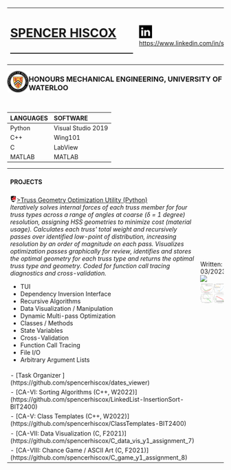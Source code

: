 <table>
 <tr>
  <td><h1><a href="https://www.linkedin.com/in/spencerhiscox/">SPENCER HISCOX &nbsp&nbsp&nbsp&nbsp&nbsp&nbsp&nbsp&nbsp&nbsp&nbsp&nbsp&nbsp&nbsp&nbsp&nbsp&nbsp&nbsp&nbsp&nbsp&nbsp&nbsp&nbsp&nbsp&nbsp&nbsp&nbsp&nbsp&nbsp&nbsp&nbsp&nbsp&nbsp&nbsp&nbsp&nbsp&nbsp&nbsp&nbsp</a></h1></td>
  <td><a href="https://www.linkedin.com/in/spencerhiscox/"><img src="linkedIn_logo3.jpg" style="float" height="30" width="30">https://www.linkedin.com/in/spencerhiscox</a></td>
 </tr>
</table>
 

<!--![crest](University_of_Waterloo_seal.svg.png){width=150 height=150}-->
<a href="https://uwaterloo.ca/engineering/"><img style="float" src="University_of_Waterloo_seal.svg.png" height="50" width="50" align="left"></a><h3>HONOURS MECHANICAL ENGINEERING, UNIVERSITY OF WATERLOO</h3><br />

| LANGUAGES | SOFTWARE |
| :---      | :---     |
| Python   | Visual Studio 2019 |
| C++      | Wing101 |
| C        | LabView |
| MATLAB   | MATLAB |

<table>
 <tr>
  <td><h4>PROJECTS</h4></td>
 </tr>
 <tr>
  <td>
<a href="https://github.com/spencerhiscox/TRUSS-ty-CALC/blob/master/TRUSS-ty-CALC_v1.3.4.py"><img src="CarletonUniversity_logo.png" height="15" width="15">>Truss Geometry Optimization Utility (Python)</a><br>
    <i>Iteratively solves internal forces of each truss member for four truss types across a range of angles at coarse (δ = 1 degree) resolution, assigning HSS geometries to minimize cost (material usage). Calculates each truss' total weight and recursively passes over identified low-point of distribution, increasing resolution by an order of magnitude on each pass. Visualizes optimization passes graphically for review, identifies and stores the optimal geometry for each truss type and returns the optimal truss type and geometry. Coded for function call tracing diagnostics and cross-validation.</i> 
    <ul>
    <li>TUI</li>
    <li>Dependency Inversion Interface</li>
    <li>Recursive Algorithms</li>
    <li>Data Visualization / Manipulation</li>
    <li>Dynamic Multi-pass Optimization</li>
    <li>Classes / Methods</li>
    <li>State Variables</li>
    <li>Cross-Validation</li>
    <li>Function Call Tracing</li>
    <li>File I/O</li>
    <li>Arbitrary Argument Lists</li>
    </ul>
  </td>
  <td>
   Written: 03/2023
   <a href="https://github.com/spencerhiscox/TRUSS-ty-CALC/blob/master/TRUSS-ty-CALC_v1.3.4.py"><img src="SSA_deflection_ACT2.png"></a>
   <a href="https://github.com/spencerhiscox/TRUSS-ty-CALC/blob/master/TRUSS-ty-CALC_v1.3.4.py"><img src="WarrenØ_Amalgam.png"></a>
  </td>
 </tr>
 <tr>
  <td>
- [Task Organizer <Python, current WIP>](https://github.com/spencerhiscox/dates_viewer)
  </td>
  <td>
  
  </td>
 </tr>
 <tr>
  <td>
- [CA-VI: Sorting Algorithms (C++, W2022)](https://github.com/spencerhiscox/LinkedList-InsertionSort-BIT2400)
  </td>
  <td>
   
  </td>
 </tr>
 <tr>
  <td>
- [CA-V: Class Templates (C++, W2022)](https://github.com/spencerhiscox/ClassTemplates-BIT2400)
  </td>
  <td>
   
  </td>
 </tr>
 <tr>
  <td>
- [CA-VII: Data Visualization (C, F2021)](https://github.com/spencerhiscox/C_data_vis_y1_assignment_7)
  </td>
  <td>
   
  </td>
 </tr>
 <tr>
  <td>
- [CA-VIII: Chance Game / ASCII Art (C, F2021)](https://github.com/spencerhiscox/C_game_y1_assignment_8)
  </td>
  <td>
   
  </td>
 </tr>
 </table>

<!--
**InochiFumetsu/InochiFumetsu** is a ✨ _special_ ✨ repository because its `README.md` (this file) appears on your GitHub profile.

Here are some ideas to get you started:

- 🔭 I’m currently working on ...
- 🌱 I’m currently learning ...
- 👯 I’m looking to collaborate on ...
- 🤔 I’m looking for help with ...
- 💬 Ask me about ...
- 📫 How to reach me: ...
- 😄 Pronouns: ...
- ⚡ Fun fact: ...
-->
